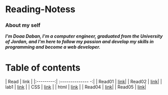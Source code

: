 # Reading-Notess


### **About my self**

***I'm Doaa Daban, I'm a computer engineer, graduated from the University of Jordan, and I'm here to follow my passion and develop my skills in programming and become a web developer.***   

# Table of contents


|   Read    |     link          |
|:---------:| :-------------- -:|
|  Read01   |  [link](Read01.md)|
|  Read02   |  [link](Read02.md)|
|  lab1     |  [link](lab01.md) |
|  CSS      |  [link](CSS.md)   |
|  html     |  [link](html.md)  |
|  Read04   |  [link](Read04.md)|
|  Read05   |  [link](Read05.md)|


